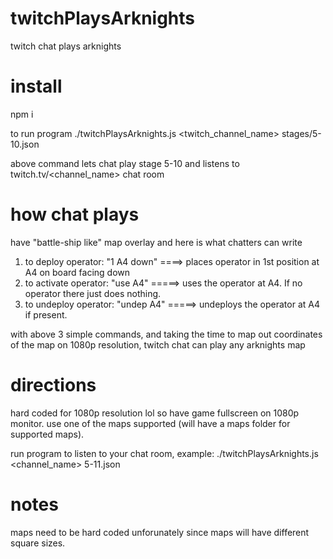 # twitchPlaysArknights
twitch chat plays arknights


# install
npm i

to run program
./twitchPlaysArknights.js <twitch_channel_name> stages/5-10.json


above command lets chat play stage 5-10 and listens to twitch.tv/<channel_name> chat room

# how chat plays
have "battle-ship like" map overlay and here is what chatters can write

1. to deploy operator: "1 A4 down" ====> places operator in 1st position at A4 on board facing down
2. to activate operator: "use A4" =====> uses the operator at A4. If no operator there just does nothing.
3. to undeploy operator: "undep A4" =====> undeploys the operator at A4 if present.


with above 3 simple commands, and taking the time to map out coordinates of the map on 1080p resolution, twitch chat can play any arknights map

# directions
hard coded for 1080p resolution lol so have game fullscreen on 1080p monitor.
use one of the maps supported (will have a maps folder for supported maps).

run program to listen to your chat room, example: ./twitchPlaysArknights.js <channel_name> 5-11.json

# notes
maps need to be hard coded unforunately since maps will have different square sizes.
